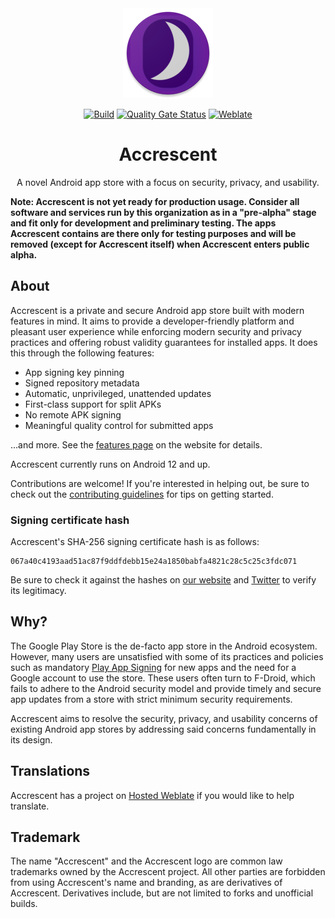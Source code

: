 <div align="center">

<img src="app/src/main/res/mipmap-xxhdpi/ic_launcher_round.png" alt="Accrescent">

</div>

<div align="center">

[![Build](https://github.com/accrescent/accrescent/actions/workflows/build.yaml/badge.svg)](https://github.com/accrescent/accrescent/actions/workflows/build.yaml)
[![Quality Gate Status](https://sonarcloud.io/api/project_badges/measure?project=accrescent_accrescent&metric=alert_status)](https://sonarcloud.io/summary/new_code?id=accrescent_accrescent)
[![Weblate](https://hosted.weblate.org/widgets/accrescent/-/client/svg-badge.svg)](https://hosted.weblate.org/engage/accrescent/)

# Accrescent

A novel Android app store with a focus on security, privacy, and usability.

</div>

**Note: Accrescent is not yet ready for production usage. Consider all software
and services run by this organization as in a "pre-alpha" stage and fit only for
development and preliminary testing. The apps Accrescent contains are there only
for testing purposes and will be removed (except for Accrescent itself) when
Accrescent enters public alpha.**

## About

Accrescent is a private and secure Android app store built with modern features
in mind. It aims to provide a developer-friendly platform and pleasant user
experience while enforcing modern security and privacy practices and offering
robust validity guarantees for installed apps. It does this through the
following features:

- App signing key pinning
- Signed repository metadata
- Automatic, unprivileged, unattended updates
- First-class support for split APKs
- No remote APK signing
- Meaningful quality control for submitted apps

...and more. See the [features page] on the website for details.

Accrescent currently runs on Android 12 and up.

Contributions are welcome! If you're interested in helping out, be sure to check
out the [contributing guidelines] for tips on getting started.

### Signing certificate hash

Accrescent's SHA-256 signing certificate hash is as follows:

```
067a40c4193aad51ac87f9ddfdebb15e24a1850babfa4821c28c5c25c3fdc071
```

Be sure to check it against the hashes on [our website] and [Twitter] to verify
its legitimacy.

## Why?

The Google Play Store is the de-facto app store in the Android ecosystem.
However, many users are unsatisfied with some of its practices and policies such
as mandatory [Play App Signing] for new apps and the need for a Google account
to use the store. These users often turn to F-Droid, which fails to adhere to
the Android security model and provide timely and secure app updates from a
store with strict minimum security requirements.

Accrescent aims to resolve the security, privacy, and usability concerns of
existing Android app stores by addressing said concerns fundamentally in its
design.

## Translations

Accrescent has a project on [Hosted Weblate] if you would like to help
translate.

## Trademark

The name "Accrescent" and the Accrescent logo are common law trademarks owned by
the Accrescent project. All other parties are forbidden from using Accrescent's
name and branding, as are derivatives of Accrescent. Derivatives include, but
are not limited to forks and unofficial builds.

[contributing guidelines]: CONTRIBUTING.md
[our website]: https://accrescent.app/faq#verifying
[features page]: https://accrescent.app/features
[Hosted Weblate]: https://hosted.weblate.org/engage/accrescent/
[Play App Signing]: https://developer.android.com/studio/publish/app-signing#app-signing-google-play
[Twitter]: https://twitter.com/accrescentapp/status/1555439120519835650
